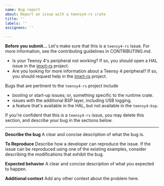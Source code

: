 ```yaml
---
name: Bug report
about: Report an issue with a teensy4-rs crate
title: ''
labels: ''
assignees: ''

---
```


**Before you submit...**
Let's make sure that this is a `teensy4-rs` issue. For more information, see the contributing guidelines in CONTRIBUTING.md.

- Is your Teensy 4's peripheral not working? If so, you should open a HAL issue in the [imxrt-rs] project.
- Are you looking for more information about a Teensy 4 peripheral? If so, you should request help in the [imxrt-rs] project.

[imxrt-rs]: https://github.com/imxrt-rs/imxrt-rs

Bugs that are pertinent to the `teensy4-rs` project include

- booting or start-up issues; or, something specific to the runtime crate.
- issues with the additional BSP layer, including USB logging.
- a feature that's available in the HAL, but not available in the `teensy4-bsp`.

If you're confident that this is a `teensy4-rs` issue, you may delete this section, and describe your bug in the sections below.

---

**Describe the bug**
A clear and concise description of what the bug is.

**To Reproduce**
Describe how a developer can reproduce the issue. If the issue can be reproduced using one of the existing examples, consider describing the modifications that exhibit the bug.

**Expected behavior**
A clear and concise description of what you expected to happen.

**Additional context**
Add any other context about the problem here.
